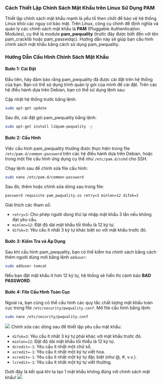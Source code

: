 ### Cách Thiết Lập Chính Sách Mật Khẩu trên Linux Sử Dụng PAM

Thiết lập chính sách mật khẩu mạnh là yếu tố then chốt để bảo vệ hệ thống Linux khỏi các nguy cơ bảo mật. Trên Linux, công cụ chính để định nghĩa và quản lý các chính sách mật khẩu là **PAM** (Pluggable Authentication Modules), cụ thể là module **pam_pwquality** (trước đây được biết đến với tên pam_cracklib hoặc pam_passwdqc). Hướng dẫn này sẽ giúp bạn cấu hình chính sách mật khẩu bằng cách sử dụng pam_pwquality.

### Hướng Dẫn Cấu Hình Chính Sách Mật Khẩu

#### Bước 1: Cài Đặt

Đầu tiên, hãy đảm bảo rằng pam_pwquality đã được cài đặt trên hệ thống của bạn. Bạn có thể sử dụng trình quản lý gói của mình để cài đặt. Trên các hệ điều hành dựa trên Debian, bạn có thể sử dụng lệnh sau:

Cập nhật hệ thống trước bằng lệnh:

```bash
sudo apt-get update
```

Sau đó, cài đặt gói pam_pwquality bằng lệnh:

```bash
sudo apt-get install libpam-pwquality -y
```

#### Bước 2: Cấu Hình

Việc cấu hình pam_pwquality thường được thực hiện trong file `/etc/pam.d/common-password` trên các hệ điều hành dựa trên Debian, hoặc trong một file cấu hình ứng dụng cụ thể như `/etc/pam.d/sshd` cho SSH.

Chạy lệnh sau để chỉnh sửa file cấu hình:

```bash
sudo nano /etc/pam.d/common-password
```

Sau đó, thêm hoặc chỉnh sửa dòng sau trong file:

```bash
password requisite pam_pwquality.so retry=3 minlen=12 difok=3
```

Giải thích các tham số:
- `retry=3`: Cho phép người dùng thử lại nhập mật khẩu 3 lần nếu không đạt yêu cầu.
- `minlen=12`: Đặt độ dài mật khẩu tối thiểu là 12 ký tự.
- `difok=3`: Yêu cầu ít nhất 3 ký tự khác biệt so với mật khẩu trước đó.

#### Bước 3: Kiểm Tra và Áp Dụng

Sau khi cấu hình pam_pwquality, bạn có thể kiểm tra chính sách bằng cách thêm người dùng mới bằng lệnh `adduser`:

```bash
sudo adduser tomcat
```

Nếu bạn đặt mật khẩu ít hơn 12 ký tự, hệ thống sẽ hiển thị cảnh báo **BAD PASSWORD**.

#### Bước 4: File Cấu Hình Toàn Cục

Ngoài ra, bạn cũng có thể cấu hình các quy tắc chất lượng mật khẩu toàn cục trong file `/etc/security/pwquality.conf`. Mở file cấu hình bằng lệnh:

```bash
sudo nano /etc/security/pwquality.conf
```
![](	https://img001.prntscr.com/file/img001/NsX4EPIuQjq8UOhI6EbE9g.png)
Chỉnh sửa các dòng sau để thiết lập yêu cầu mật khẩu:

- `difok=3`: Yêu cầu ít nhất 3 ký tự phải khác với mật khẩu trước đó.
- `minlen=12`: Đặt độ dài mật khẩu tối thiểu là 12 ký tự.
- `dcredit=-1`: Yêu cầu ít nhất một chữ số.
- `ucredit=-1`: Yêu cầu ít nhất một ký tự viết hoa.
- `ocredit=-1`: Yêu cầu ít nhất một ký tự đặc biệt (như @, #, v.v.).
- `lcredit=-1`: Yêu cầu ít nhất một ký tự viết thường.


Dưới đây là kết quả khi ta tạo 1 mật khẩu không đúng với chính sách mật khẩu!
![](https://img001.prntscr.com/file/img001/_lDX4TTNQFOxHjDhB2DLJw.png)
